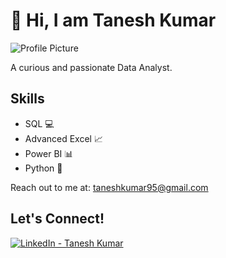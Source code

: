 # 👋 Hi, I am Tanesh Kumar

![Profile Picture](https://github.com/user-attachments/assets/651c5e1f-cc7c-4292-8dfb-451241288d92)

A curious and passionate Data Analyst.

## Skills

- SQL 💻
- Advanced Excel 📈
- Power BI 📊
- Python 🐍

Reach out to me at: [taneshkumar95@gmail.com](mailto:taneshkumar95@gmail.com)
## Let's Connect!

[![LinkedIn - Tanesh Kumar](https://img.shields.io/badge/LinkedIn-Tanesha%20Kumar-blue)]([https://www.linkedin.com/in/mariyajoseph](https://www.linkedin.com/in/tanesh-kumar-147a87237?lipi=urn%3Ali%3Apage%3Ad_flagship3_profile_view_base_contact_details%3BA0dgom6MSwSFw%2FVikh8a3A%3D%3D))







